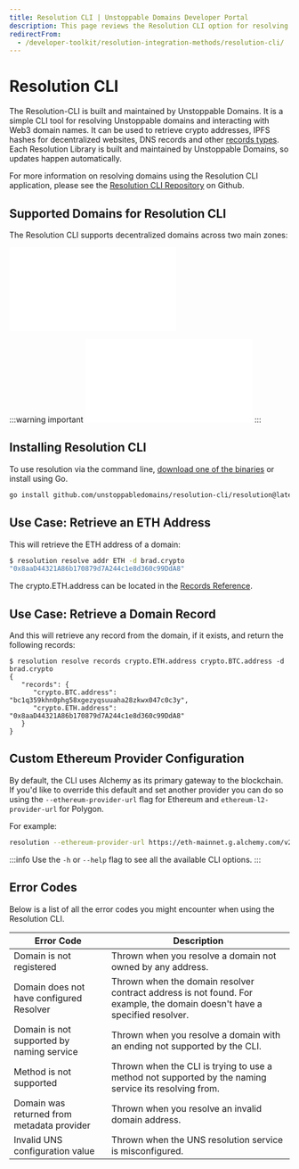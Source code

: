 ```yaml
---
title: Resolution CLI | Unstoppable Domains Developer Portal
description: This page reviews the Resolution CLI option for resolving a domain. This option is fully supported and maintained by UD.
redirectFrom:
  - /developer-toolkit/resolution-integration-methods/resolution-cli/
---
```


# Resolution CLI

The Resolution-CLI is built and maintained by Unstoppable Domains. It is a simple CLI tool for resolving Unstoppable domains and interacting with Web3 domain names. It can be used to retrieve crypto addresses, IPFS hashes for decentralized websites, DNS records and other [records types](/resolution/records-reference.md). Each Resolution Library is built and maintained by Unstoppable Domains, so updates happen automatically.

For more information on resolving domains using the Resolution CLI application, please see the [Resolution CLI Repository](https://github.com/unstoppabledomains/resolution-cli) on Github.

## Supported Domains for Resolution CLI

The Resolution CLI supports decentralized domains across two main zones:

<embed src="/snippets/_supported-domain-endings.md" />

:::warning important
<embed src="/snippets/_new_tld_warning.md" />
:::

## Installing Resolution CLI

To use resolution via the command line, [download one of the binaries](https://github.com/unstoppabledomains/resolution-cli/releases) or install using Go.

```bash
go install github.com/unstoppabledomains/resolution-cli/resolution@latest
```

## Use Case: Retrieve an ETH Address

This will retrieve the ETH address of a domain:

```bash
$ resolution resolve addr ETH -d brad.crypto
"0x8aaD44321A86b170879d7A244c1e8d360c99DdA8"
```

The crypto.ETH.address can be located in the [Records Reference](/resolution/records-reference.md).

## Use Case: Retrieve a Domain Record

And this will retrieve any record from the domain, if it exists, and return the following records:

```shell
$ resolution resolve records crypto.ETH.address crypto.BTC.address -d brad.crypto
{
   "records": {
      "crypto.BTC.address": "bc1q359khn0phg58xgezyqsuuaha28zkwx047c0c3y",
      "crypto.ETH.address": "0x8aaD44321A86b170879d7A244c1e8d360c99DdA8"
   }
}
```

## Custom Ethereum Provider Configuration

By default, the CLI uses Alchemy as its primary gateway to the blockchain. If you'd like to override this default and set another provider you can do so using the `--ethereum-provider-url` flag for Ethereum and `ethereum-l2-provider-url` for Polygon.

For example:

```bash
resolution --ethereum-provider-url https://eth-mainnet.g.alchemy.com/v2/{API_KEY} -d udtestdev-usdt.crypto
```

:::info
Use the `-h` or `--help` flag to see all the available CLI options.
:::

## Error Codes

Below is a list of all the error codes you might encounter when using the Resolution CLI.

| Error Code                                 | Description                                                                                                               |
| ------------------------------------------ | ------------------------------------------------------------------------------------------------------------------------- |
| Domain is not registered                   | Thrown when you resolve a domain not owned by any address.                                                                |
| Domain does not have configured Resolver   | Thrown when the domain resolver contract address is not found. For example, the domain doesn't have a specified resolver. |
| Domain is not supported by naming service  | Thrown when you resolve a domain with an ending not supported by the CLI.                                                 |
| Method is not supported                    | Thrown when the CLI is trying to use a method not supported by the naming service its resolving from.                     |
| Domain was returned from metadata provider | Thrown when you resolve an invalid domain address.                                                                        |
| Invalid UNS configuration value            | Thrown when the UNS resolution service is misconfigured.                                                                  |


